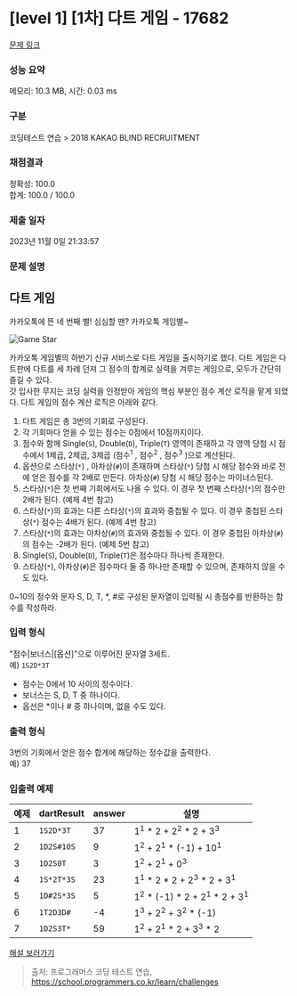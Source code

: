 # [level 1] [1차] 다트 게임 - 17682 

[문제 링크](https://school.programmers.co.kr/learn/courses/30/lessons/17682) 

### 성능 요약

메모리: 10.3 MB, 시간: 0.03 ms

### 구분

코딩테스트 연습 > 2018 KAKAO BLIND RECRUITMENT

### 채점결과

정확성: 100.0<br/>합계: 100.0 / 100.0

### 제출 일자

2023년 11월 0일 21:33:57

### 문제 설명

<h2>다트 게임</h2>

<p>카카오톡에 뜬 네 번째 별! 심심할 땐? 카카오톡 게임별~</p>

<p><img src="http://t1.kakaocdn.net/welcome2018/gamestar.png" title="게임별" alt="Game Star"></p>

<p>카카오톡 게임별의 하반기 신규 서비스로 다트 게임을 출시하기로 했다. 다트 게임은 다트판에 다트를 세 차례 던져 그 점수의 합계로 실력을 겨루는 게임으로, 모두가 간단히 즐길 수 있다.<br>
갓 입사한 무지는 코딩 실력을 인정받아 게임의 핵심 부분인 점수 계산 로직을 맡게 되었다. 다트 게임의 점수 계산 로직은 아래와 같다.</p>

<ol>
<li>다트 게임은 총 3번의 기회로 구성된다.</li>
<li>각 기회마다 얻을 수 있는 점수는 0점에서 10점까지이다.</li>
<li>점수와 함께 Single(<code>S</code>), Double(<code>D</code>), Triple(<code>T</code>) 영역이 존재하고 각 영역 당첨 시 점수에서 1제곱, 2제곱, 3제곱 (점수<sup>1</sup> , 점수<sup>2</sup> , 점수<sup>3</sup> )으로 계산된다.</li>
<li>옵션으로 스타상(<code>*</code>) , 아차상(<code>#</code>)이 존재하며 스타상(<code>*</code>) 당첨 시 해당 점수와 바로 전에 얻은 점수를 각 2배로 만든다. 아차상(<code>#</code>) 당첨 시 해당 점수는 마이너스된다.</li>
<li>스타상(<code>*</code>)은 첫 번째 기회에서도 나올 수 있다. 이 경우 첫 번째 스타상(<code>*</code>)의 점수만 2배가 된다. (예제 4번 참고)</li>
<li>스타상(<code>*</code>)의 효과는 다른 스타상(<code>*</code>)의 효과와 중첩될 수 있다. 이 경우 중첩된 스타상(<code>*</code>) 점수는 4배가 된다. (예제 4번 참고)</li>
<li>스타상(<code>*</code>)의 효과는 아차상(<code>#</code>)의 효과와 중첩될 수 있다. 이 경우 중첩된 아차상(<code>#</code>)의 점수는 -2배가 된다. (예제 5번 참고)</li>
<li>Single(<code>S</code>), Double(<code>D</code>), Triple(<code>T</code>)은 점수마다 하나씩 존재한다.</li>
<li>스타상(<code>*</code>), 아차상(<code>#</code>)은 점수마다 둘 중 하나만 존재할 수 있으며, 존재하지 않을 수도 있다. </li>
</ol>

<p>0~10의 정수와 문자 S, D, T, *, #로 구성된 문자열이 입력될 시 총점수를 반환하는 함수를 작성하라.</p>

<h3>입력 형식</h3>

<p>"점수|보너스|[옵션]"으로 이루어진 문자열 3세트.<br>
예)  <code>1S2D*3T</code></p>

<ul>
<li>점수는 0에서 10 사이의 정수이다.</li>
<li>보너스는 S, D, T 중 하나이다.</li>
<li>옵선은 *이나 # 중 하나이며, 없을 수도 있다.</li>
</ul>

<h3>출력 형식</h3>

<p>3번의 기회에서 얻은 점수 합계에 해당하는 정수값을 출력한다.<br>
예) 37</p>

<h3>입출력 예제</h3>
<table class="table">
        <thead><tr>
<th>예제</th>
<th>dartResult</th>
<th>answer</th>
<th>설명</th>
</tr>
</thead>
        <tbody><tr>
<td>1</td>
<td><code>1S2D*3T</code></td>
<td>37</td>
<td>1<sup>1</sup> * 2 + 2<sup>2</sup> * 2 + 3<sup>3</sup></td>
</tr>
<tr>
<td>2</td>
<td><code>1D2S#10S</code></td>
<td>9</td>
<td>1<sup>2</sup> + 2<sup>1</sup> * (-1) + 10<sup>1</sup></td>
</tr>
<tr>
<td>3</td>
<td><code>1D2S0T</code></td>
<td>3</td>
<td>1<sup>2</sup> + 2<sup>1</sup> + 0<sup>3</sup></td>
</tr>
<tr>
<td>4</td>
<td><code>1S*2T*3S</code></td>
<td>23</td>
<td>1<sup>1</sup> * 2 * 2 + 2<sup>3</sup> * 2 + 3<sup>1</sup></td>
</tr>
<tr>
<td>5</td>
<td><code>1D#2S*3S</code></td>
<td>5</td>
<td>1<sup>2</sup> * (-1) * 2 + 2<sup>1</sup> * 2 + 3<sup>1</sup></td>
</tr>
<tr>
<td>6</td>
<td><code>1T2D3D#</code></td>
<td>-4</td>
<td>1<sup>3</sup> + 2<sup>2</sup> + 3<sup>2</sup> * (-1)</td>
</tr>
<tr>
<td>7</td>
<td><code>1D2S3T*</code></td>
<td>59</td>
<td>1<sup>2</sup> + 2<sup>1</sup> * 2 + 3<sup>3</sup> * 2</td>
</tr>
</tbody>
      </table>
<p><a href="http://tech.kakao.com/2017/09/27/kakao-blind-recruitment-round-1/" target="_blank" rel="noopener">해설 보러가기</a></p>


> 출처: 프로그래머스 코딩 테스트 연습, https://school.programmers.co.kr/learn/challenges